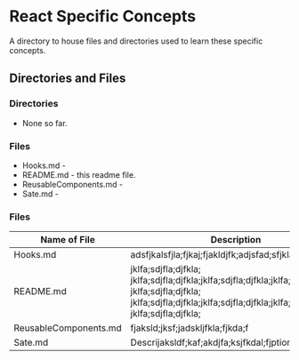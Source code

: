 # React Specific Concepts

A directory to house files and directories used to learn these specific concepts.

## Directories and Files

### Directories

* None so far.

### Files

* Hooks.md - 
* README.md - this readme file.
* ReusableComponents.md - 
* Sate.md - 

### Files

| Name of File | Description |
| ------------ | ----------- |
| Hooks.md | adsfjkalsfjla;fjkaj;fjakldjfk;adjsfad;sfjkladjfk;ljalsf |
| README.md | jklfa;sdjfla;djfkla; jklfa;sdjfla;djfkla;jklfa;sdjfla;djfkla;jklfa;sdjfla;djfkla; jklfa;sdjfla;djfkla; jklfa;sdjfla;djfkla;jklfa;sdjfla;djfkla;jklfa;sdjfla;djfkla; jklfa;sdjfla;djfkla; |
| ReusableComponents.md | fjaksld;jksf;jadskljfkla;fjkda;f |
| Sate.md | Descrijaksldf;kaf;akdjfa;ksjfkdal;fjption |
